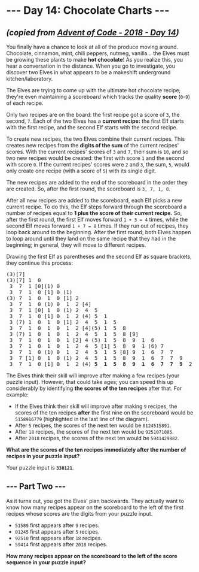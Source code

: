 # --- Day 14: Chocolate Charts ---

## _(copied from [Advent of Code - 2018 - Day 14](https://adventofcode.com/2018/day/14))_

You finally have a chance to look at all of the produce moving around. Chocolate, cinnamon, mint, chili peppers, nutmeg, vanilla... the Elves must be growing these plants to make **hot chocolate**! As you realize this, you hear a conversation in the distance. When you go to investigate, you discover two Elves in what appears to be a makeshift underground kitchen/laboratory.

The Elves are trying to come up with the ultimate hot chocolate recipe; they're even maintaining a scoreboard which tracks the quality **score** (`0`-`9`) of each recipe.

Only two recipes are on the board: the first recipe got a score of `3`, the second, `7`. Each of the two Elves has a **current recipe:** the first Elf starts with the first recipe, and the second Elf starts with the second recipe.

To create new recipes, the two Elves combine their current recipes. This creates new recipes from the **digits of the sum** of the current recipes' scores. With the current recipes' scores of `3` and `7`, their sum is `10`, and so two new recipes would be created: the first with score `1` and the second with score `0`. If the current recipes' scores were `2` and `3`, the sum, `5`, would only create one recipe (with a score of `5`) with its single digit.

The new recipes are added to the end of the scoreboard in the order they are created. So, after the first round, the scoreboard is `3, 7, 1, 0`.

After all new recipes are added to the scoreboard, each Elf picks a new current recipe. To do this, the Elf steps forward through the scoreboard a number of recipes equal to **1 plus the score of their current recipe.** So, after the first round, the first Elf moves forward `1 + 3 = 4` times, while the second Elf moves forward `1 + 7 = 8` times. If they run out of recipes, they loop back around to the beginning. After the first round, both Elves happen to loop around until they land on the same recipe that they had in the beginning; in general, they will move to different recipes.

Drawing the first Elf as parentheses and the second Elf as square brackets, they continue this process:

<pre>
(3)[7]
(3)[7] 1  0
 3  7  1 [0](1) 0
 3  7  1  0 [1] 0 (1)
(3) 7  1  0  1  0 [1] 2
 3  7  1  0 (1) 0  1  2 [4]
 3  7  1 [0] 1  0 (1) 2  4  5
 3  7  1  0 [1] 0  1  2 (4) 5  1
 3 (7) 1  0  1  0 [1] 2  4  5  1  5
 3  7  1  0  1  0  1  2 [4](5) 1  5  8
 3 (7) 1  0  1  0  1  2  4  5  1  5  8 [9]
 3  7  1  0  1  0  1 [2] 4 (5) 1  5  8  9  1  6
 3  7  1  0  1  0  1  2  4  5 [1] 5  8  9  1 (6) 7
 3  7  1  0 (1) 0  1  2  4  5  1  5 [8] 9  1  6  7  7
 3  7 [1] 0  1  0 (1) 2  4  5  1  5  8  9  1  6  7  7  9
 3  7  1  0 [1] 0  1  2 (4) <b>5  1  5  8  9  1  6  7  7  9</b>  2
</pre>

The Elves think their skill will improve after making a few recipes (your puzzle input). However, that could take ages; you can speed this up considerably by identifying **the scores of the ten recipes** after that. For example:

* If the Elves think their skill will improve after making `9` recipes, the scores of the ten recipes **after** the first nine on the scoreboard would be `5158916779` (highlighted in the last line of the diagram).
* After `5` recipes, the scores of the next ten would be `0124515891`.
* After `18` recipes, the scores of the next ten would be `9251071085`.
* After `2018` recipes, the scores of the next ten would be `5941429882`.

**What are the scores of the ten recipes immediately after the number of recipes in your puzzle input?**

Your puzzle input is **`330121`**.

## --- Part Two ---

As it turns out, you got the Elves' plan backwards. They actually want to know how many recipes appear on the scoreboard to the left of the first recipes whose scores are the digits from your puzzle input.

* `51589` first appears after `9` recipes.
* `01245` first appears after `5` recipes.
* `92510` first appears after `18` recipes.
* `59414` first appears after `2018` recipes.

**How many recipes appear on the scoreboard to the left of the score sequence in your puzzle input?**
